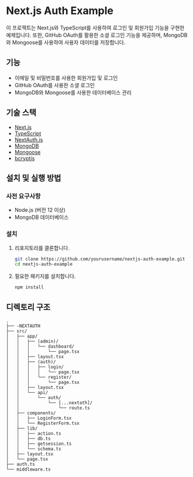 # Next.js Auth Example

이 프로젝트는 Next.js와 TypeScript를 사용하여 로그인 및 회원가입 기능을 구현한 예제입니다. 또한, GitHub OAuth를 활용한 소셜 로그인 기능을 제공하며, MongoDB와 Mongoose를 사용하여 사용자 데이터를 저장합니다.

## 기능

- 이메일 및 비밀번호를 사용한 회원가입 및 로그인
- GitHub OAuth를 사용한 소셜 로그인
- MongoDB와 Mongoose를 사용한 데이터베이스 관리

## 기술 스택

- [Next.js](https://nextjs.org/)
- [TypeScript](https://www.typescriptlang.org/)
- [NextAuth.js](https://next-auth.js.org/)
- [MongoDB](https://www.mongodb.com/)
- [Mongoose](https://mongoosejs.com/)
- [bcryptjs](https://www.npmjs.com/package/bcryptjs)

## 설치 및 실행 방법

### 사전 요구사항

- Node.js (버전 12 이상)
- MongoDB 데이터베이스

### 설치

1. 리포지토리를 클론합니다.
    ```bash
    git clone https://github.com/yourusername/nextjs-auth-example.git
    cd nextjs-auth-example
    ```

2. 필요한 패키지를 설치합니다.
    ```bash
    npm install
    ```


## 디렉토리 구조

```plaintext
.
├── -NEXTAUTH
├── src/
│   ├── app/
│   │   ├── (admin)/
│   │   │   └── dashboard/
│   │   │       └── page.tsx
│   │   ├── layout.tsx
│   │   ├── (auth)/
│   │   │   ├── login/
│   │   │   │   └── page.tsx
│   │   │   └── register/
│   │   │       └── page.tsx
│   │   ├── layout.tsx
│   │   └── api/
│   │       └── auth/
│   │           └── [...nextath]/
│   │               └── route.ts
│   ├── components/
│   │   ├── LoginForm.tsx
│   │   └── RegisterForm.tsx
│   ├── lib/
│   │   ├── action.ts
│   │   ├── db.ts
│   │   ├── getsession.ts
│   │   └── schema.ts
│   ├── layout.tsx
│   └── page.tsx
├── auth.ts
└── middleware.ts
```
